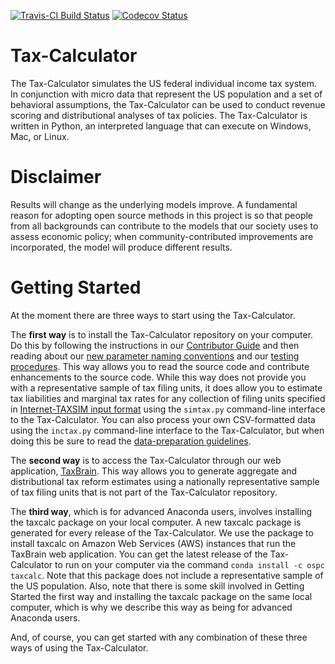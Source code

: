 [![Travis-CI Build Status](https://travis-ci.org/open-source-economics/Tax-Calculator.svg?branch=master)](https://travis-ci.org/open-source-economics/Tax-Calculator)
[![Codecov Status](https://codecov.io/github/open-source-economics/Tax-Calculator/coverage.svg?precision=2)](https://codecov.io/github/open-source-economics/Tax-Calculator)

Tax-Calculator
==============

The Tax-Calculator simulates the US federal individual income tax
system.  In conjunction with micro data that represent the US
population and a set of behavioral assumptions, the Tax-Calculator can
be used to conduct revenue scoring and distributional analyses of tax
policies.  The Tax-Calculator is written in Python, an interpreted
language that can execute on Windows, Mac, or Linux.

Disclaimer
==========

Results will change as the underlying models improve. A fundamental
reason for adopting open source methods in this project is so that
people from all backgrounds can contribute to the models that our
society uses to assess economic policy; when community-contributed
improvements are incorporated, the model will produce different
results.

Getting Started
===============

At the moment there are three ways to start using the Tax-Calculator.

The **first way** is to install the Tax-Calculator repository on your
computer.  Do this by following the instructions in our [Contributor
Guide](http://taxcalc.readthedocs.io/en/latest/contributor_guide.html)
and then reading about our [new parameter naming
conventions](http://taxcalc.readthedocs.io/en/latest/parameter_naming.html)
and our [testing procedures](TESTING.md).  This way
allows you to read the source code and contribute enhancements to the
source code.  While this way does not provide you with a
representative sample of tax filing units, it does allow you to
estimate tax liabilities and marginal tax rates for any collection of
filing units specified in [Internet-TAXSIM input
format](http://users.nber.org/~taxsim/taxsim-calc9/) using the
`simtax.py` command-line interface to the Tax-Calculator.
You can also process your own CSV-formatted data using the `inctax.py`
command-line interface to the Tax-Calculator, but when doing this be
sure to read the [data-preparation guidelines](DATAPREP.md).

The **second way** is to access the Tax-Calculator through our web
application, [TaxBrain](http://www.ospc.org/taxbrain).  This way
allows you to generate aggregate and distributional tax reform
estimates using a nationally representative sample of tax filing units
that is not part of the Tax-Calculator repository.

The **third way**, which is for advanced Anaconda users, involves
installing the taxcalc package on your local computer.  A new taxcalc
package is generated for every release of the Tax-Calculator.  We use
the package to install taxcalc on Amazon Web Services (AWS) instances
that run the TaxBrain web application.  You can get the latest release
of the Tax-Calculator to run on your computer via the command `conda
install -c ospc taxcalc`.  Note that this package does not include a
representative sample of the US population.  Also, note that there is
some skill involved in Getting Started the first way and installing
the taxcalc package on the same local computer, which is why we
describe this way as being for advanced Anaconda users.

And, of course, you can get started with any combination of these
three ways of using the Tax-Calculator.
